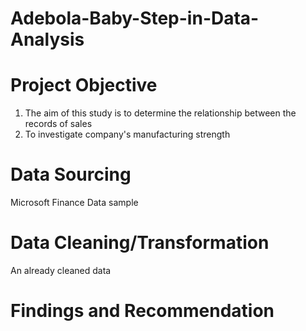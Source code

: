 # Adebola-Baby-Step-in-Data-Analysis

# Project Objective
 1) The aim of this study is to determine the relationship between the records of sales
 2) To investigate company's manufacturing strength

# Data Sourcing
 Microsoft Finance Data sample

# Data Cleaning/Transformation
An already cleaned data

# Findings and Recommendation
 
